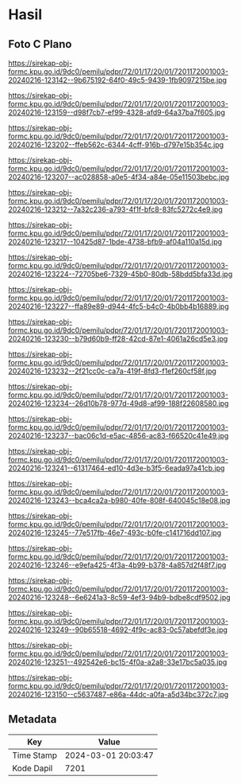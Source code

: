 # Hasil

## Foto C Plano

https://sirekap-obj-formc.kpu.go.id/9dc0/pemilu/pdpr/72/01/17/20/01/7201172001003-20240216-123142--9b675192-64f0-49c5-9439-1fb9097215be.jpg

https://sirekap-obj-formc.kpu.go.id/9dc0/pemilu/pdpr/72/01/17/20/01/7201172001003-20240216-123159--d98f7cb7-ef99-4328-afd9-64a37ba7f605.jpg

https://sirekap-obj-formc.kpu.go.id/9dc0/pemilu/pdpr/72/01/17/20/01/7201172001003-20240216-123202--ffeb562c-6344-4cff-916b-d797e15b354c.jpg

https://sirekap-obj-formc.kpu.go.id/9dc0/pemilu/pdpr/72/01/17/20/01/7201172001003-20240216-123207--ac028858-a0e5-4f34-a84e-05e11503bebc.jpg

https://sirekap-obj-formc.kpu.go.id/9dc0/pemilu/pdpr/72/01/17/20/01/7201172001003-20240216-123212--7a32c236-a793-4f1f-bfc8-83fc5272c4e9.jpg

https://sirekap-obj-formc.kpu.go.id/9dc0/pemilu/pdpr/72/01/17/20/01/7201172001003-20240216-123217--10425d87-1bde-4738-bfb9-af04a110a15d.jpg

https://sirekap-obj-formc.kpu.go.id/9dc0/pemilu/pdpr/72/01/17/20/01/7201172001003-20240216-123224--72705be6-7329-45b0-80db-58bdd5bfa33d.jpg

https://sirekap-obj-formc.kpu.go.id/9dc0/pemilu/pdpr/72/01/17/20/01/7201172001003-20240216-123227--ffa89e89-d944-4fc5-b4c0-4b0bb4b16889.jpg

https://sirekap-obj-formc.kpu.go.id/9dc0/pemilu/pdpr/72/01/17/20/01/7201172001003-20240216-123230--b79d60b9-ff28-42cd-87e1-4061a26cd5e3.jpg

https://sirekap-obj-formc.kpu.go.id/9dc0/pemilu/pdpr/72/01/17/20/01/7201172001003-20240216-123232--2f21cc0c-ca7a-419f-8fd3-f1ef260cf58f.jpg

https://sirekap-obj-formc.kpu.go.id/9dc0/pemilu/pdpr/72/01/17/20/01/7201172001003-20240216-123234--26d10b78-977d-49d8-af99-188f22608580.jpg

https://sirekap-obj-formc.kpu.go.id/9dc0/pemilu/pdpr/72/01/17/20/01/7201172001003-20240216-123237--bac06c1d-e5ac-4856-ac83-f66520c41e49.jpg

https://sirekap-obj-formc.kpu.go.id/9dc0/pemilu/pdpr/72/01/17/20/01/7201172001003-20240216-123241--61317464-ed10-4d3e-b3f5-6eada97a41cb.jpg

https://sirekap-obj-formc.kpu.go.id/9dc0/pemilu/pdpr/72/01/17/20/01/7201172001003-20240216-123243--bca4ca2a-b980-40fe-808f-640045c18e08.jpg

https://sirekap-obj-formc.kpu.go.id/9dc0/pemilu/pdpr/72/01/17/20/01/7201172001003-20240216-123245--77e517fb-46e7-493c-b0fe-c141716dd107.jpg

https://sirekap-obj-formc.kpu.go.id/9dc0/pemilu/pdpr/72/01/17/20/01/7201172001003-20240216-123246--e9efa425-4f3a-4b99-b378-4a857d2f48f7.jpg

https://sirekap-obj-formc.kpu.go.id/9dc0/pemilu/pdpr/72/01/17/20/01/7201172001003-20240216-123248--6e6241a3-8c59-4ef3-94b9-bdbe8cdf9502.jpg

https://sirekap-obj-formc.kpu.go.id/9dc0/pemilu/pdpr/72/01/17/20/01/7201172001003-20240216-123249--90b65518-4692-4f9c-ac83-0c57abefdf3e.jpg

https://sirekap-obj-formc.kpu.go.id/9dc0/pemilu/pdpr/72/01/17/20/01/7201172001003-20240216-123251--492542e6-bc15-4f0a-a2a8-33e17bc5a035.jpg

https://sirekap-obj-formc.kpu.go.id/9dc0/pemilu/pdpr/72/01/17/20/01/7201172001003-20240216-123150--c5637487-e86a-44dc-a0fa-a5d34bc372c7.jpg


## Metadata

| Key        | Value               |
| ---------- | ------------------- |
| Time Stamp | 2024-03-01 20:03:47 |
| Kode Dapil | 7201                |



